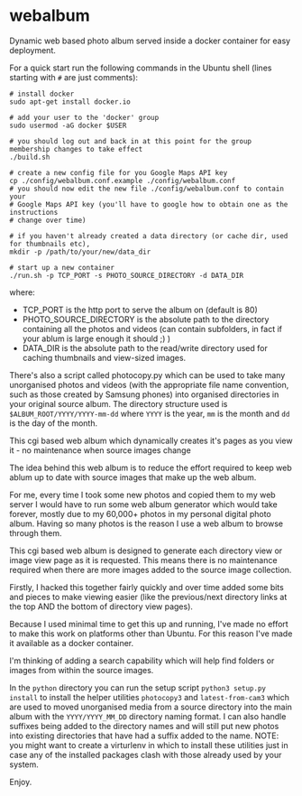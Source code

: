 webalbum
========

Dynamic web based photo album served inside a docker container for easy deployment.

For a quick start run the following commands in the Ubuntu shell (lines starting with `#` are just comments):
```
# install docker
sudo apt-get install docker.io

# add your user to the 'docker' group
sudo usermod -aG docker $USER

# you should log out and back in at this point for the group membership changes to take effect
./build.sh

# create a new config file for you Google Maps API key
cp ./config/webalbum.conf.example ./config/webalbum.conf
# you should now edit the new file ./config/webalbum.conf to contain your
# Google Maps API key (you'll have to google how to obtain one as the instructions
# change over time)

# if you haven't already created a data directory (or cache dir, used for thumbnails etc),
mkdir -p /path/to/your/new/data_dir

# start up a new container
./run.sh -p TCP_PORT -s PHOTO_SOURCE_DIRECTORY -d DATA_DIR
```
where:
 - TCP_PORT is the http port to serve the album on (default is 80) 
 - PHOTO_SOURCE_DIRECTORY is the absolute path to the directory containing all the photos and videos (can contain subfolders, in fact if your ablum is large enough it should ;) )
 - DATA_DIR is the absolute path to the read/write directory used for caching thumbnails and view-sized images.


There's also a script called photocopy.py which can be used to take many unorganised photos
and videos (with the appropriate file name convention, such as those created by Samsung
phones) into organised directories in your original source album. The directory structure
used is `$ALBUM_ROOT/YYYY/YYYY-mm-dd` where `YYYY` is the year, `mm` is the month and `dd` is the
day of the month.

This cgi based web album which dynamically creates it's pages as you view it - no maintenance when
source images change

The idea behind this web album is to reduce the effort required to keep web ablum up to date with
source images that make up the web album. 

For me, every time I took some new photos and copied them to my web server I would have to 
run some web album generator which would take forever, mostly due to my 60,000+ photos in my
personal digital photo album. Having so many photos is the reason I use a web album to browse
through them. 

This cgi based web album is designed to generate each directory view or image view page as it 
is requested. This means there is no maintenance required when there are more images added to
the source image collection. 

Firstly, I hacked this together fairly quickly and over time added some bits and pieces to make
viewing easier (like the previous/next directory links at the top AND the bottom of directory
view pages). 

Because I used minimal time to get this up and running, I've made no effort to make this work
on platforms other than Ubuntu. For this reason I've made it available as a docker container. 

I'm thinking of adding a search capability which will help find folders or images from within
the source images.

In the `python` directory you can run the setup script `python3 setup.py install` to install the helper utilities `photocopy3` and `latest-from-cam3` which are used to moved unorganised media from a source directory into the main album with the `YYYY/YYYY_MM_DD` directory naming format. I can also handle suffixes being added to the directory names and will still put new photos
into existing directories that have had a suffix added to the name. NOTE: you might want to create a virturlenv in which to install these utilities just in case any of the installed packages clash with those already used by your system.

Enjoy. 
